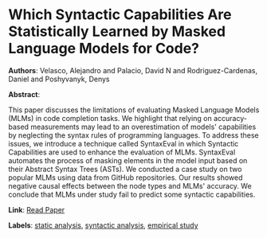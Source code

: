 # Which Syntactic Capabilities Are Statistically Learned by Masked Language Models for Code?

**Authors**: Velasco, Alejandro and Palacio, David N and Rodriguez-Cardenas, Daniel and Poshyvanyk, Denys

**Abstract**:

This paper discusses the limitations of evaluating Masked Language Models (MLMs) in code completion tasks. We highlight that relying on accuracy-based measurements may lead to an overestimation of models' capabilities by neglecting the syntax rules of programming languages. To address these issues, we introduce a technique called SyntaxEval in which Syntactic Capabilities are used to enhance the evaluation of MLMs. SyntaxEval automates the process of masking elements in the model input based on their Abstract Syntax Trees (ASTs). We conducted a case study on two popular MLMs using data from GitHub repositories. Our results showed negative causal effects between the node types and MLMs' accuracy. We conclude that MLMs under study fail to predict some syntactic capabilities.

**Link**: [Read Paper](https://arxiv.org/pdf/2401.01512)

**Labels**: [static analysis](../../labels/static_analysis.md), [syntactic analysis](../../labels/syntactic_analysis.md), [empirical study](../../labels/empirical_study.md)
